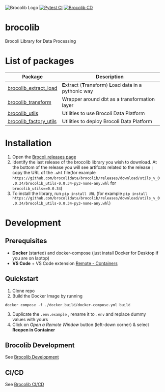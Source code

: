 ![Brocolib Logo](https://drive.google.com/uc?export=view&id=1NcTPDHMy35vJfAeZowYeD00byWlHhXrs)
[![Pytest CI](https://github.com/brocolidata/brocolib/workflows/Pytest%20CI/badge.svg)](https://github.com/brocolidata/brocolib/actions/workflows/pytest_CI.yml)
[![Brocolib CD](https://github.com/brocolidata/brocolib/workflows/Brocolib%20CD/badge.svg)](https://github.com/brocolidata/brocolib/actions/workflows/brocolib_CD.yml)
# **brocolib**

Brocoli Library for Data Processing

# List of packages

| Package                                            | Description                                                 |
|----------------------------------------------------|-------------------------------------------------------------|
| [brocolib_extract_load](./brocolib/extract_load)   | **E**xtract (**T**ransform) **L**oad data in a pythonic way |
| [brocolib_transform](./brocolib/transform)         | Wrapper around dbt as a transformation layer                |
| [brocolib_utils](./brocolib/utils)                 | Utilities to use Brocoli Data Platform                      |
| [brocolib_factory_utils](./brocolib/factory_utils) | Utilities to deploy Brocoli Data Platform                   |

# Installation
1. Open the [Brocoli releases page](https://github.com/brocolidata/brocolib/releases)
2. Identify the last release of the brocolib library you wish to download. At the bottom of the release you will see artifcats related to the release ; copy the URL of the `.whl` file(for example `https://github.com/brocolidata/brocolib/releases/download/utils_v_0.0.34/brocolib_utils-0.0.34-py3-none-any.whl` for `brocolib_utils==0.0.34`)
3. To install the library, run `pip install URL` (for example `pip install https://github.com/brocolidata/brocolib/releases/download/utils_v_0.0.34/brocolib_utils-0.0.34-py3-none-any.whl`)

# Development
## Prerequisites
- **Docker** (started) and docker-compose (just install Docker for Desktop if you are on laptop) 
- **VS Code** + VS Code extension [Remote - Containers](https://marketplace.visualstudio.com/items?itemName=ms-vscode-remote.remote-containers) 


## Quickstart
1. Clone repo
2. Build the Docker Image by running
```
docker compose -f ./docker_build/docker-compose.yml build
```
3. Duplicate the `.env.example` , rename it to `.env` and replace dummy values with yours
4. Click on *Open a Remote Window* button (left-down corner) & select **Reopen in Container**

## Brocolib Development
See [Brocolib Development](/brocolib/develop.md)

## CI/CD
See [Brocolib CI/CD](.github/workflows/README.md)
